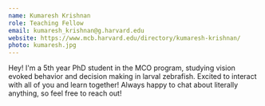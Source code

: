 ```yaml
---
name: Kumaresh Krishnan
role: Teaching Fellow
email: kumaresh_krishnan@g.harvard.edu
website: https://www.mcb.harvard.edu/directory/kumaresh-krishnan/
photo: kumaresh.jpg
---
```


Hey! I'm a 5th year PhD student in the MCO program, studying vision evoked behavior and decision making in larval zebrafish. Excited to interact with all of you and learn together! Always happy to chat about literally anything, so feel free to reach out!
